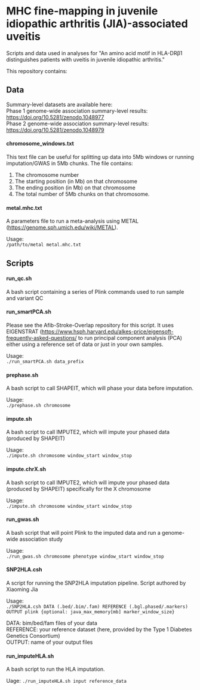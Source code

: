 # MHC fine-mapping in juvenile idiopathic arthritis (JIA)-associated uveitis

Scripts and data used in analyses for "An amino acid motif in HLA-DRβ1 distinguishes patients with uveitis in juvenile idiopathic arthritis."

This repository contains:

## Data

Summary-level datasets are available here:   
Phase 1 genome-wide association summary-level results: https://doi.org/10.5281/zenodo.1048977   
Phase 2 genome-wide association summary-level results: https://doi.org/10.5281/zenodo.1048979

#### chromosome_windows.txt
This text file can be useful for splitting up data into 5Mb windows or running imputation/GWAS in 5Mb chunks. The file contains:
 1. The chromosome number
 2. The starting position (in Mb) on that chromosome
 3. The ending position (in Mb) on that chromosome
 4. The total number of 5Mb chunks on that chromosome.

#### metal.mhc.txt
A parameters file to run a meta-analysis using METAL (https://genome.sph.umich.edu/wiki/METAL).

Usage:   
```/path/to/metal metal.mhc.txt```

## Scripts

#### run_qc.sh
A bash script containing a series of Plink commands used to run sample and variant QC

#### run_smartPCA.sh
Please see the Afib-Stroke-Overlap repository for this script. It uses EIGENSTRAT (https://www.hsph.harvard.edu/alkes-price/eigensoft-frequently-asked-questions/ to run principal component analysis (PCA) either using a reference set of data or just in your own samples.

Usage:   
```./run_smartPCA.sh data_prefix```

#### prephase.sh
A bash script to call SHAPEIT, which will phase your data before imputation.

Usage:   
```./prephase.sh chromosome```

#### impute.sh
A bash script to call IMPUTE2, which will impute your phased data (produced by SHAPEIT)

Usage:   
```./impute.sh chromosome window_start window_stop```

#### impute.chrX.sh
A bash script to call IMPUTE2, which will impute your phased data (produced by SHAPEIT) specifically for the X chromosome

Usage:   
```./impute.sh chromosome window_start window_stop```

#### run_gwas.sh
A bash script that will point Plink to the imputed data and run a genome-wide association study

Usage:   
```./run_gwas.sh chromosome phenotype window_start window_stop```

#### SNP2HLA.csh
A script for running the SNP2HLA imputation pipeline. Script authored by Xiaoming Jia

Usage:  
```./SNP2HLA.csh DATA (.bed/.bim/.fam) REFERENCE (.bgl.phased/.markers) OUTPUT plink {optional: java_max_memory[mb] marker_window_size}```

DATA: bim/bed/fam files of your data   
REFERENCE: your reference dataset (here, provided by the Type 1 Diabetes Genetics Consortium)   
OUTPUT: name of your output files    

#### run_imputeHLA.sh
A bash script to run the HLA imputation.

Uage:
```./run_imputeHLA.sh input reference_data```



